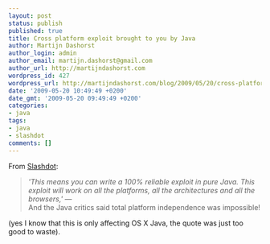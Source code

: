 ```yaml
---
layout: post
status: publish
published: true
title: Cross platform exploit brought to you by Java
author: Martijn Dashorst
author_login: admin
author_email: martijn.dashorst@gmail.com
author_url: http://martijndashorst.com
wordpress_id: 427
wordpress_url: http://martijndashorst.com/blog/2009/05/20/cross-platform-exploit-brought-to-you-by-java/
date: '2009-05-20 10:49:49 +0200'
date_gmt: '2009-05-20 09:49:49 +0200'
categories:
- java
tags:
- java
- slashdot
comments: []
---
```

<p>From <a href="http://it.slashdot.org/comments.pl?sid=1238767&cid=28022907">Slashdot</a>:</p>
<blockquote><p><i>'This means you can write a 100% reliable exploit in pure Java. This exploit will work on all the platforms, all the architectures and all the browsers,'</i> &mdash;<br />
And the Java critics said total platform independence was impossible!</p></blockquote>
<p>(yes I know that this is only affecting OS X Java, the quote was just too good to waste).</p>
